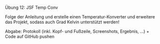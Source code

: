 Übung 12: JSF Temp Conv

Folge der Anleitung und erstelle einen Temperatur-Konverter und erweitere das Projekt, sodass auch Grad Kelvin unterstützt werden!

Abgabe: Protokoll (inkl. Kopf- und Fußzeile, Screenshots, Ergebnis, ...) + Code auf GitHub pushen
